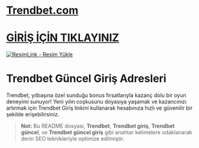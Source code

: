 #  <a href="https://ensaglambonus.click/">Trendbet.com</a>

#  <a href="[https://ensaglambonus.click)">GİRİŞ İÇİN TIKLAYINIZ</a>

<meta charset="UTF-8">
    <meta name="viewport" content="width=device-width, initial-scale=1.0">
</head>
<body>

<a href="" title="ResimLink - Resim Yükle"><img src="https://r.resimlink.com/MAG_VHEzp.jpg" title="ResimLink - Resim Yükle" alt="ResimLink - Resim Yükle"></a>
<a href="https://ensaglambonus.click/">
</a>
</a>


# Trendbet Güncel Giriş Adresleri

Trendbet, yılbaşına özel sunduğu bonus fırsatlarıyla kazanç dolu bir oyun deneyimi sunuyor! Yeni yılın coşkusunu doyasıya yaşamak ve kazancınızı artırmak için Trendbet Giriş linkini kullanarak hesabınıza hızlı ve güvenilir bir şekilde erişebilirsiniz.

> **Not:** Bu README dosyası, **Trendbet**, **Trendbet giriş**, **Trendbet güncel**, ve **Trendbet güncel giriş** gibi anahtar kelimelere odaklanarak derin SEO teknikleriyle optimize edilmiştir.


